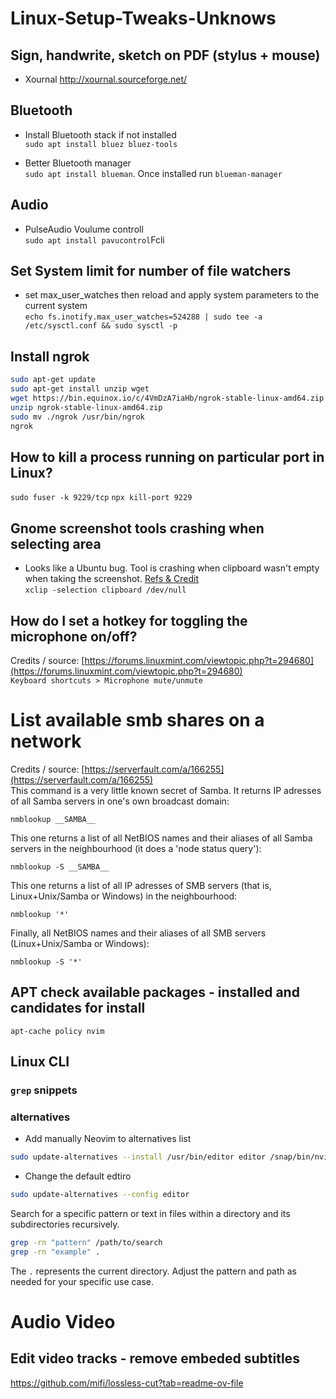 # Linux-Setup-Tweaks-Unknows


## Sign, handwrite, sketch on PDF (stylus + mouse)
* Xournal http://xournal.sourceforge.net/


## Bluetooth
* Install Bluetooth stack if not installed  
`sudo apt install bluez bluez-tools`

* Better Bluetooth manager  
`sudo apt install blueman`. Once installed run `blueman-manager`

## Audio
* PulseAudio Voulume controll  
`sudo apt install pavucontrol`Fcli

## Set System limit for number of file watchers  
- set max_user_watches then reload and apply system parameters to the current system  
`echo fs.inotify.max_user_watches=524288 | sudo tee -a /etc/sysctl.conf && sudo sysctl -p`

## Install ngrok
```bash
sudo apt-get update
sudo apt-get install unzip wget
wget https://bin.equinox.io/c/4VmDzA7iaHb/ngrok-stable-linux-amd64.zip
unzip ngrok-stable-linux-amd64.zip
sudo mv ./ngrok /usr/bin/ngrok
ngrok
```

## How to kill a process running on particular port in Linux?
`sudo fuser -k 9229/tcp`
`npx kill-port 9229`

## Gnome screenshot tools crashing when selecting area
- Looks like a Ubuntu bug. Tool is crashing when clipboard wasn't empty when taking the screenshot. [Refs & Credit](https://askubuntu.com/questions/1227402/gnome-screenshot-area-selection-causing-freezes)  
`xclip -selection clipboard /dev/null`

## How do I set a hotkey for toggling the microphone on/off?
Credits / source: [https://forums.linuxmint.com/viewtopic.php?t=294680](https://forums.linuxmint.com/viewtopic.php?t=294680)  
`Keyboard shortcuts > Microphone mute/unmute`

# List available smb shares on a network
Credits / source: [https://serverfault.com/a/166255](https://serverfault.com/a/166255)  
This command is a very little known secret of Samba. It returns IP adresses of all Samba servers in one's own broadcast domain:

`nmblookup __SAMBA__`

This one returns a list of all NetBIOS names and their aliases of all Samba servers in the neighbourhood (it does a 'node status query'):

`nmblookup -S __SAMBA__`

This one returns a list of all IP adresses of SMB servers (that is, Linux+Unix/Samba or Windows) in the neighbourhood:

`nmblookup '*'`

Finally, all NetBIOS names and their aliases of all SMB servers (Linux+Unix/Samba or Windows):

`nmblookup -S '*'`

## APT check available packages - installed and candidates for install
`apt-cache policy nvim`

## Linux CLI

### `grep` snippets

### alternatives
- Add manually Neovim to alternatives list
```bash
sudo update-alternatives --install /usr/bin/editor editor /snap/bin/nvim 1111
```
- Change the default edtiro
```bash
sudo update-alternatives --config editor 
```

Search for a specific pattern or text in files within a directory and its subdirectories recursively. 

```bash
grep -rn "pattern" /path/to/search
grep -rn "example" .
```

The `.` represents the current directory. Adjust the pattern and path as needed for your specific use case.

# Audio Video

## Edit video tracks - remove embeded subtitles
https://github.com/mifi/lossless-cut?tab=readme-ov-file


